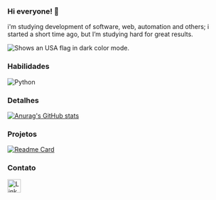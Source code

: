 ### Hi everyone! 🤠
i'm studying development of software, web, automation and others; i started a short time ago, but I’m studying hard for great results.

<picture>
  <source media="(prefers-color-scheme: dark)" srcset="https://static.vecteezy.com/system/resources/previews/012/301/205/non_2x/united-states-flag-free-png.png">
  <img alt="Shows an USA flag in dark color mode." src="https://static.vecteezy.com/system/resources/previews/012/301/205/non_2x/united-states-flag-free-png.png">
</picture>

### Habilidades

![Python](https://img.shields.io/badge/python-FF0438?style=for-the-badge&logo=python&logoColor=Blue)

### Detalhes

[![Anurag's GitHub stats](https://github-readme-stats.vercel.app/api?username=douglaasdg&show_icons=true&theme=transparent)](https://github.com/anuraghazra/github-readme-stats)

### Projetos

[![Readme Card](https://github-readme-stats.vercel.app/api/pin/?username=douglaasdg&repo=douglaasdg&theme=transparent)](https://github.com/anuraghazra/github-readme-stats)

### Contato

[<img src='https://simpleicons.org/icons/linkedin.svg>style=for-the-badge&logo=LinkedIn&logoColor=white' alt='LinkedIn' height='30'>](https://www.linkedin.com/in/douglas-cristian-3a6602354/)
